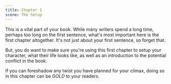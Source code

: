 ```yaml
---
title: Chapter 1
scene: The Setup
---
```


This is a vital part of your book. While many writers spend a long time, perhaps too long on the first sentence, what's most important here is the first chapter altogether. It's not just about your first sentence, so forget that.

But, you do want to make sure you're using this first chapter to setup your character, what their life looks like, as well as an introduction to the potential conflict in the book.

If you can foreshadow any twist you have planned for your climax, doing so in this chapter can be _GOLD_ to your readers.

